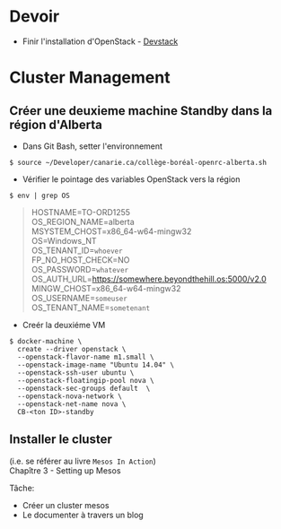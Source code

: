 # Devoir  

  * Finir l'installation d'OpenStack - [Devstack](DEVSTACK.md)
  
# Cluster Management

## Créer une deuxieme machine Standby dans la région d'Alberta

* Dans Git Bash, setter l'environnement
```
$ source ~/Developer/canarie.ca/collège-boréal-openrc-alberta.sh
```

- Vérifier le pointage des variables OpenStack vers la région

```
$ env | grep OS
```


 >HOSTNAME=TO-ORD1255  
 >OS_REGION_NAME=alberta  
 >MSYSTEM_CHOST=x86_64-w64-mingw32  
 >OS=Windows_NT  
 >OS_TENANT_ID=`whoever`  
 >FP_NO_HOST_CHECK=NO  
 >OS_PASSWORD=`whatever`  
 >OS_AUTH_URL=https://somewhere.beyondthehill.os:5000/v2.0  
 >MINGW_CHOST=x86_64-w64-mingw32  
 >OS_USERNAME=`someuser`  
 >OS_TENANT_NAME=`sometenant`  


* Creér la deuxiéme VM  
```
$ docker-machine \
  create --driver openstack \
  --openstack-flavor-name m1.small \
  --openstack-image-name "Ubuntu 14.04" \
  --openstack-ssh-user ubuntu \
  --openstack-floatingip-pool nova \
  --openstack-sec-groups default  \
  --openstack-nova-network \
  --openstack-net-name nova \
  CB-<ton ID>-standby
```
## Installer le cluster 
   (i.e. se référer au livre `Mesos In Action`)  
   Chapître 3 - Setting up Mesos
   
 Tâche: 
   * Créer un cluster mesos  
   * Le documenter à travers un blog
